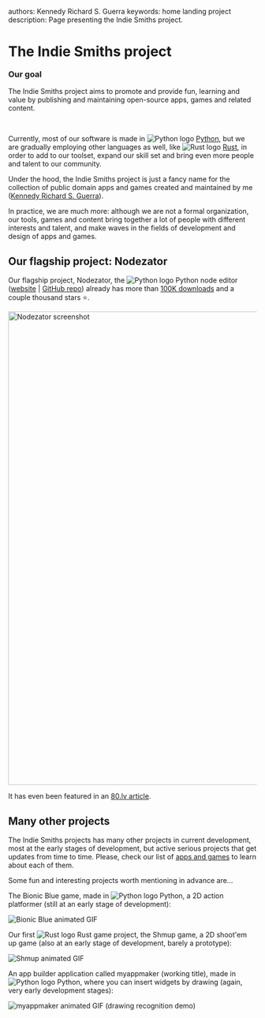 authors: Kennedy Richard S. Guerra
keywords: home
          landing project
description: Page presenting the Indie Smiths project.

# The Indie Smiths project

<div class="mt-4 p-5 bg-primary text-white rounded">
  <h3 class="text-white" style="margin-top:0px;">Our goal</h3>
  <p>The Indie Smiths project aims to promote and provide fun, learning and value by publishing and maintaining open-source apps, games and related content.</p>
</div>

<br />

Currently, most of our software is made in <img class="inline-icon25px" src="https://cdn.jsdelivr.net/gh/devicons/devicon@latest/icons/python/python-original.svg" alt="Python logo" title="Python programming language" /> [Python](https://python.org), but we are gradually employing other languages as well, like <img class="inline-icon25px" src="https://cdn.jsdelivr.net/gh/devicons/devicon@latest/icons/rust/rust-original.svg" alt="Rust logo" title="Rust programming language" /> [Rust](https://rust-lang.org), in order to add to our toolset, expand our skill set and bring even more people and talent to our community.

Under the hood, the Indie Smiths project is just a fancy name for the collection of public domain apps and games created and maintained by me ([Kennedy Richard S. Guerra](https://kennedyrichard.com)).

In practice, we are much more: although we are not a formal organization, our tools, games and content bring together a lot of people with different interests and talent, and make waves in the fields of development and design of apps and games.


## Our flagship project: Nodezator

Our flagship project, Nodezator, the <img class="inline-icon25px" src="https://cdn.jsdelivr.net/gh/devicons/devicon@latest/icons/python/python-original.svg" alt="Python logo" title="Python programming language" /> Python node editor ([website](https://nodezator.com) | [GitHub repo](https://github.com/IndieSmiths/nodezator)) already has more than [100K downloads](https://pepy.tech/projects/nodezator) and a couple thousand stars ⭐.

<img class="mx-auto d-block img-fluid mb-4" style="width:960px" src="https://i.imgur.com/lFjcSS4.png" alt="Nodezator screenshot" />

It has even been featured in an [80.lv article](https://80.lv/articles/this-might-be-the-cutest-way-to-visualize-python-node-editor-connections/).


## Many other projects

The Indie Smiths projects has many other projects in current development, most at the early stages of development, but active serious projects that get updates from time to time. Please, check our list of [apps and games](/apps-games.html) to learn about each of them.

Some fun and interesting projects worth mentioning in advance are...

The Bionic Blue game, made in <img class="inline-icon25px" src="https://cdn.jsdelivr.net/gh/devicons/devicon@latest/icons/python/python-original.svg" alt="Python logo" title="Python programming language" /> Python, a 2D action platformer (still at an early stage of development):

<img class="img-fluid mx-auto d-block mb-4" alt="Bionic Blue animated GIF" src="https://i.imgur.com/Pe9abBl.gif"/>

Our first <img class="inline-icon25px" src="https://cdn.jsdelivr.net/gh/devicons/devicon@latest/icons/rust/rust-original.svg" alt="Rust logo" title="Rust programming language" /> Rust game project, the Shmup game, a 2D shoot'em up game (also at an early stage of development, barely a prototype):

<img class="img-fluid mx-auto d-block mb-4" alt="Shmup animated GIF" src="https://i.imgur.com/deye7dl.gif"/>

An app builder application called myappmaker (working title), made in <img class="inline-icon25px" src="https://cdn.jsdelivr.net/gh/devicons/devicon@latest/icons/python/python-original.svg" alt="Python logo" title="Python programming language" /> Python, where you can insert widgets by drawing (again, very early development stages):

<img class="img-fluid mx-auto d-block mb-4" alt="myappmaker animated GIF (drawing recognition demo)" src="https://i.imgur.com/SNmOXm3.gif"/>
